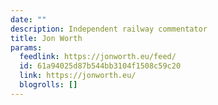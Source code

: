 ```yaml
---
date: ""
description: Independent railway commentator
title: Jon Worth
params:
  feedlink: https://jonworth.eu/feed/
  id: 61a94025d87b544bb3104f1508c59c20
  link: https://jonworth.eu/
  blogrolls: []
---
```


